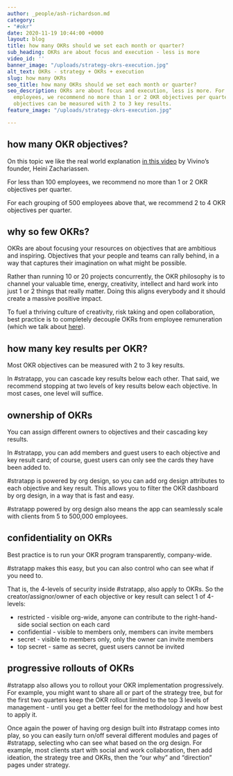 ```yaml
---
author: _people/ash-richardson.md
category:
- "#okr"
date: 2020-11-19 10:44:00 +0000
layout: blog
title: how many OKRs should we set each month or quarter?
sub_heading: OKRs are about focus and execution - less is more
video_id: ''
banner_image: "/uploads/strategy-okrs-execution.jpg"
alt_text: OKRs - strategy + OKRs + execution
slug: how many OKRs
seo_title: how many OKRs should we set each month or quarter?
seo_description: OKRs are about focus and execution, less is more. For less than 100
  employees, we recommend no more than 1 or 2 OKR objectives per quarter. Most OKR
  objectives can be measured with 2 to 3 key results.
feature_image: "/uploads/strategy-okrs-execution.jpg"

---
```

## how many OKR objectives?

On this topic we like the real world explanation [in this video](https://youtu.be/xaH2tMQzyjA "Vivino's founder on OKRs") by Vivino’s founder, Heini Zachariassen.

For less than 100 employees, we recommend no more than 1 or 2 OKR objectives per quarter.

For each grouping of 500 employees above that, we recommend 2 to 4 OKR objectives per quarter.

## why so few OKRs?

OKRs are about focusing your resources on objectives that are ambitious and inspiring. Objectives that your people and teams can rally behind, in a way that captures their imagination on what might be possible.

Rather than running 10 or 20 projects concurrently, the OKR philosophy is to channel your valuable time, energy, creativity, intellect and hard work into just 1 or 2 things that really matter. Doing this aligns everybody and it should create a massive positive impact.

To fuel a thriving culture of creativity, risk taking and open collaboration, best practice is to completely decouple OKRs from employee remuneration (which we talk about [here](https://stratappsaas.com/blog/OKRs-vs-KPIs/ "OKRs vs KPIs | decoupling remuneration")).

## how many key results per OKR?

Most OKR objectives can be measured with 2 to 3 key results.

In #stratapp, you can cascade key results below each other. That said, we recommend stopping at two levels of key results below each objective. In most cases, one level will suffice.

## ownership of OKRs

You can assign different owners to objectives and their cascading key results.

In #stratapp, you can add members and guest users to each objective and key result card; of course, guest users can only see the cards they have been added to.

\#stratapp is powered by org design, so you can add org design attributes to each objective and key result. This allows you to filter the OKR dashboard by org design, in a way that is fast and easy.

\#stratapp powered by org design also means the app can seamlessly scale with clients from 5 to 500,000 employees.

## confidentiality on OKRs

Best practice is to run your OKR program transparently, company-wide.

\#stratapp makes this easy, but you can also control who can see what if you need to.

That is, the 4-levels of security inside #stratapp, also apply to OKRs. So the creator/assignor/owner of each objective or key result can select 1 of 4-levels:

* restricted - visible org-wide, anyone can contribute to the right-hand-side social section on each card
* confidential - visible to members only, members can invite members
* secret - visible to members only, only the owner can invite members
* top secret - same as secret, guest users cannot be invited

## progressive rollouts of OKRs

\#stratapp also allows you to rollout your OKR implementation progressively. For example, you might want to share all or part of the strategy tree, but for the first two quarters keep the OKR rollout limited to the top 3 levels of management - until you get a better feel for the methodology and how best to apply it.

Once again the power of having org design built into #stratapp comes into play, so you can easily turn on/off several different modules and pages of #stratapp, selecting who can see what based on the org design. For example, most clients start with social and work collaboration, then add ideation, the strategy tree and OKRs, then the “our why” and “direction” pages under strategy.